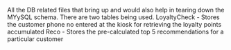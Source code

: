 All the DB related files that bring up and would also help in tearing down the MYySQL schema. There are two tables being used.
LoyaltyCheck - Stores the customer phone no entered at the kiosk for retrieving the loyalty points accumulated
Reco - Stores the pre-calculated top 5 recommendations for a particular customer